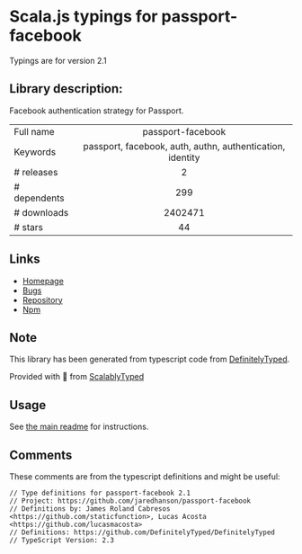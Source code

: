 
# Scala.js typings for passport-facebook

Typings are for version 2.1

## Library description:
Facebook authentication strategy for Passport.

|                    |                 |
| ------------------ | :-------------: |
| Full name          | passport-facebook |
| Keywords           | passport, facebook, auth, authn, authentication, identity |
| # releases         | 2 |
| # dependents       | 299 |
| # downloads        | 2402471 |
| # stars            | 44 |

## Links
- [Homepage](https://github.com/jaredhanson/passport-facebook#readme)
- [Bugs](http://github.com/jaredhanson/passport-facebook/issues)
- [Repository](https://github.com/jaredhanson/passport-facebook)
- [Npm](https://www.npmjs.com/package/passport-facebook)
    


## Note
This library has been generated from typescript code from [DefinitelyTyped](https://definitelytyped.org).

Provided with :purple_heart: from [ScalablyTyped](https://github.com/oyvindberg/ScalablyTyped)

## Usage
See [the main readme](../../readme.md) for instructions.

## Comments

These comments are from the typescript definitions and might be useful:
```
// Type definitions for passport-facebook 2.1
// Project: https://github.com/jaredhanson/passport-facebook
// Definitions by: James Roland Cabresos <https://github.com/staticfunction>, Lucas Acosta <https://github.com/lucasmacosta>
// Definitions: https://github.com/DefinitelyTyped/DefinitelyTyped
// TypeScript Version: 2.3

```

